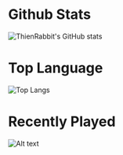 # Github Stats
![ThienRabbit's GitHub stats](https://github-readme-stats.vercel.app/api?username=ThienRabbit&show_icons=true&theme=tokyonight)
# Top Language
![Top Langs](https://github-readme-stats.vercel.app/api/top-langs/?username=ThienRabbit&hide_progress=true&theme=tokyonight)
# Recently Played
![Alt text](https://spotify-recently-played-readme.vercel.app/api?user=31zmlzhm527jlqsoqt3bvdxtryhi&unique={true|1|on|yes})

